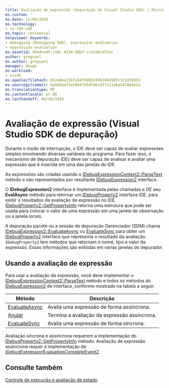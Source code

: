 ```yaml
---
title: Avaliação de expressão (depuração do Visual Studio SDK) | Microsoft Docs
ms.custom: ''
ms.date: 11/04/2016
ms.technology:
- vs-ide-sdk
ms.topic: conceptual
helpviewer_keywords:
- debugging [Debugging SDK], expression evaluation
- expression evaluation
ms.assetid: 5044ced5-c18c-4534-b0bf-cc3e50cd57ac
author: gregvanl
ms.author: gregvanl
manager: douge
ms.workload:
- vssdk
ms.openlocfilehash: 022a0ee21b7a58fdd69249b240490fc3c1df8361
ms.sourcegitcommit: 6a9d5bd75e50947659fd6c837111a6a547884e2a
ms.translationtype: MT
ms.contentlocale: pt-BR
ms.lasthandoff: 04/16/2018
---
```

# <a name="expression-evaluation-visual-studio-debugging-sdk"></a>Avaliação de expressão (Visual Studio SDK de depuração)
Durante o modo de interrupção, o IDE deve ser capaz de avaliar expressões simples envolvendo diversas variáveis do programa. Para fazer isso, o mecanismo de depuração (DE) deve ser capaz de analisar e avaliar uma expressão que é inserida em uma das janelas do IDE.  
  
 As expressões são criadas usando o [IDebugExpressionContext2::ParseText](../../extensibility/debugger/reference/idebugexpressioncontext2-parsetext.md) método e são representados por resultante [IDebugExpression2](../../extensibility/debugger/reference/idebugexpression2.md) interface.  
  
 O **IDebugExpression2** interface é implementada pelas chamadas e DE seu **EvalAsync** método para retornar um [IDebugProperty2](../../extensibility/debugger/reference/idebugproperty2.md) interface IDE, para exibir o resultados da avaliação de expressão no IDE. [IDebugProperty2::GetPropertyInfo](../../extensibility/debugger/reference/idebugproperty2-getpropertyinfo.md) retorna uma estrutura que pode ser usada para colocar o valor de uma expressão em uma janela de observação ou a janela locais.  
  
 A depuração pacote ou a sessão de depuração Gerenciador (SDM) chama [IDebugExpression2::EvaluateAsync](../../extensibility/debugger/reference/idebugexpression2-evaluateasync.md) ou [EvaluateSync](../../extensibility/debugger/reference/idebugexpression2-evaluatesync.md) para obter um [IDebugProperty2](../../extensibility/debugger/reference/idebugproperty2.md) interface que representa o resultado da avaliação. `IDebugProperty2` tem métodos que retornam o nome, tipo e valor da expressão. Essas informações são exibidas em várias janelas do depurador.  
  
## <a name="using-expression-evaluation"></a>Usando a avaliação de expressão  
 Para usar a avaliação da expressão, você deve implementar o [IDebugExpressionContext2::ParseText](../../extensibility/debugger/reference/idebugexpressioncontext2-parsetext.md) método e todos os métodos do [IDebugExpression2](../../extensibility/debugger/reference/idebugexpression2.md) de interface, conforme mostrado na tabela a seguir.  
  
|Método|Descrição|  
|------------|-----------------|  
|[EvaluateAsync](../../extensibility/debugger/reference/idebugexpression2-evaluateasync.md)|Avalia uma expressão de forma assíncrona.|  
|[Anular](../../extensibility/debugger/reference/idebugexpression2-abort.md)|Termina a avaliação da expressão assíncrona.|  
|[EvaluateSync](../../extensibility/debugger/reference/idebugexpression2-evaluatesync.md)|Avalia uma expressão de forma síncrona.|  
  
 Avaliação síncrona e assíncrona requerem a implementação do [IDebugProperty2::GetPropertyInfo](../../extensibility/debugger/reference/idebugproperty2-getpropertyinfo.md) método. Avaliação de expressão assíncrona requer a implementação de [IDebugExpressionEvaluationCompleteEvent2](../../extensibility/debugger/reference/idebugexpressionevaluationcompleteevent2.md).  
  
## <a name="see-also"></a>Consulte também  
 [Controle de execução e avaliação de estado](../../extensibility/debugger/execution-control-and-state-evaluation.md)